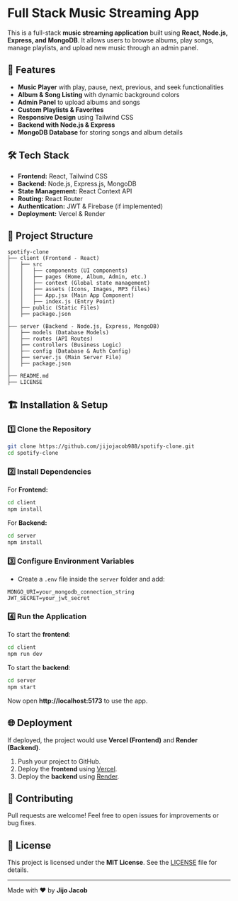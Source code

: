 # **Full Stack Music Streaming App**

This is a full-stack **music streaming application** built using **React, Node.js, Express, and MongoDB**. It allows users to browse albums, play songs, manage playlists, and upload new music through an admin panel.

## 🚀 Features
- **Music Player** with play, pause, next, previous, and seek functionalities
- **Album & Song Listing** with dynamic background colors
- **Admin Panel** to upload albums and songs
- **Custom Playlists & Favorites**
- **Responsive Design** using Tailwind CSS
- **Backend with Node.js & Express**
- **MongoDB Database** for storing songs and album details

## 🛠️ Tech Stack
- **Frontend:** React, Tailwind CSS
- **Backend:** Node.js, Express.js, MongoDB
- **State Management:** React Context API
- **Routing:** React Router
- **Authentication:** JWT & Firebase (if implemented)
- **Deployment:** Vercel & Render

## 📂 Project Structure
```
spotify-clone
├── client (Frontend - React)
│   ├── src
│   │   ├── components (UI components)
│   │   ├── pages (Home, Album, Admin, etc.)
│   │   ├── context (Global state management)
│   │   ├── assets (Icons, Images, MP3 files)
│   │   ├── App.jsx (Main App Component)
│   │   ├── index.js (Entry Point)
│   ├── public (Static Files)
│   ├── package.json
│
├── server (Backend - Node.js, Express, MongoDB)
│   ├── models (Database Models)
│   ├── routes (API Routes)
│   ├── controllers (Business Logic)
│   ├── config (Database & Auth Config)
│   ├── server.js (Main Server File)
│   ├── package.json
│
├── README.md
├── LICENSE
```

## 🏗️ Installation & Setup
### 1️⃣ Clone the Repository
```sh
git clone https://github.com/jijojacob988/spotify-clone.git
cd spotify-clone
```
### 2️⃣ Install Dependencies
For **Frontend:**
```sh
cd client
npm install
```
For **Backend:**
```sh
cd server
npm install
```
### 3️⃣ Configure Environment Variables
- Create a `.env` file inside the `server` folder and add:
```env
MONGO_URI=your_mongodb_connection_string
JWT_SECRET=your_jwt_secret
```

### 4️⃣ Run the Application
To start the **frontend**:
```sh
cd client
npm run dev
```
To start the **backend**:
```sh
cd server
npm start
```
Now open **http://localhost:5173** to use the app.

## 🌐 Deployment
If deployed, the project would use **Vercel (Frontend)** and **Render (Backend)**.

1. Push your project to GitHub.
2. Deploy the **frontend** using [Vercel](https://vercel.com/).
3. Deploy the **backend** using [Render](https://render.com/).

## 🤝 Contributing
Pull requests are welcome! Feel free to open issues for improvements or bug fixes.

## 📜 License
This project is licensed under the **MIT License**. See the [LICENSE](LICENSE) file for details.

---

Made with ❤️ by **Jijo Jacob**
